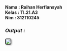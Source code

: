 **Nama : Raihan Herfiansyah** <br/>
**Kelas : TI.21.A3** <br/>
**Nim : 312110245** <br/>

### _Output :_
<img src="img/tampilan.png" style="border: 2px solid #333; border-radius: 5px; box-shadow: 2px 2px 4px #00000040">

</br></br>

